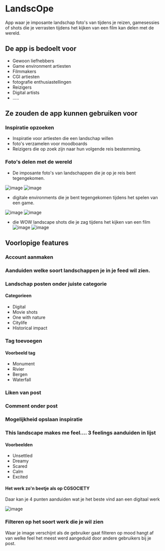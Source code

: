 # LandscOpe
App waar je imposante landschap foto's van tijdens je reizen, gamesessies of shots die je verrasten tijdens
het kijken van een film kan delen met de wereld.

## De app is bedoelt voor 

* Gewoon liefhebbers
* Game environment artiesten
* Filmmakers
* CGI artiesten
* fotografie enthusiastellingen
* Reizigers
* Digital artists
* .....

## Ze zouden de app kunnen gebruiken voor 
 

### Inspiratie opzoeken

* Inspiratie voor artiesten die een landschap willen
* foto's verzamelen voor moodboards
* Reizigers die op zoek zijn naar hun volgende reis bestemming.

### Foto's delen met de wereld

* De imposante foto's van landschappen die je op je reis bent tegengekomen.

![image](https://user-images.githubusercontent.com/56590727/74591162-d7022a00-5015-11ea-807b-81328cdd9465.png)
![image](https://user-images.githubusercontent.com/56590727/74591166-dec1ce80-5015-11ea-84de-b17ca25a4df1.png)

* digitale environments die je bent tegengekomen tijdens het spelen van een game.

![image](https://user-images.githubusercontent.com/56590727/74591200-1597e480-5016-11ea-9a33-549ce9d88c10.png)
![image](https://user-images.githubusercontent.com/56590727/74591210-20eb1000-5016-11ea-8b60-97f8ab1038a0.png)

* die WOW landscape shots die je zag tijdens het kijken van een film
![image](https://user-images.githubusercontent.com/56590727/74591316-47f61180-5017-11ea-81aa-6697eb42ab8b.png)
![image](https://user-images.githubusercontent.com/56590727/74591318-4d535c00-5017-11ea-9205-afa22eee74d0.png)


## Voorlopige features
### Account aanmaken
### Aanduiden welke soort landschappen je in je feed wil zien.
### Landschap posten onder juiste categorie
#### Categorieen
* Digital
* Movie shots
* One with nature
* Citylife
* Historical impact
### Tag toevoegen
#### Voorbeeld tag
* Monument
* Rivier
* Bergen
* Waterfall
### Liken van post
### Comment onder post
### Mogelijkheid opslaan inspiratie
### This landscape makes me feel.... 3 feelings aanduiden in lijst
#### Voorbeelden
* Unsettled
* Dreamy
* Scared
* Calm
* Excited

#### Het werk zo'n beetje als op CGSOCIETY
Daar kan je 4 punten aanduiden wat je het beste vind aan een digitaal werk

![image](https://user-images.githubusercontent.com/56590727/74591508-efc00f00-5018-11ea-9b14-59540a48a6c7.png)

### Filteren op het soort werk die je wil zien
Waar je image verschijnt als de gebruiker gaat filteren op mood hangt af van welke feel het meest werd aangeduid door andere gebruikers bij je post.
 
